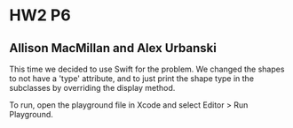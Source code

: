 # HW2 P6
## Allison MacMillan and Alex Urbanski

This time we decided to use Swift for the problem. We changed the shapes to not have a 'type' attribute, 
and to just print the shape type in the subclasses by overriding the display method. 

To run, open the playground file in Xcode and select Editor > Run Playground.
